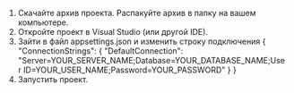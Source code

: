 1.  Скачайте  архив  проекта.
    Распакуйте  архив  в  папку  на  вашем  компьютере.
2.  Откройте  проект  в  Visual Studio  (или  другой  IDE). 
3. Зайти в файл appsettings.json и изменить строку подключения 
      {
         "ConnectionStrings": {
           "DefaultConnection": "Server=YOUR_SERVER_NAME;Database=YOUR_DATABASE_NAME;User ID=YOUR_USER_NAME;Password=YOUR_PASSWORD"
         }
       }
4. Запустить проект.
